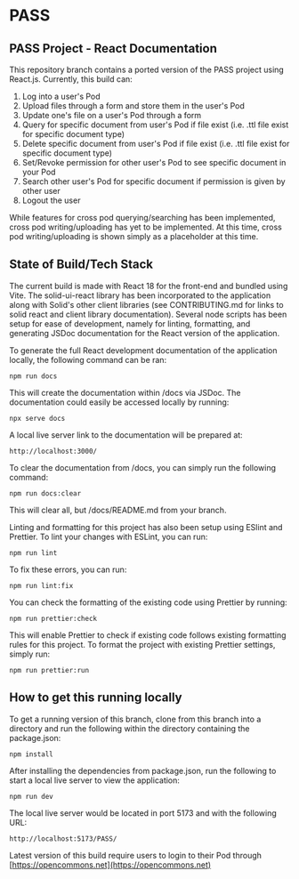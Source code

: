 # PASS

## PASS Project - React Documentation

This repository branch contains a ported version of the PASS project using React.js. Currently, this build can:

1. Log into a user's Pod
2. Upload files through a form and store them in the user's Pod
3. Update one's file on a user's Pod through a form
4. Query for specific document from user's Pod if file exist (i.e. .ttl file exist for specific document type)
5. Delete specific document from user's Pod if file exist (i.e. .ttl file exist for specific document type)
6. Set/Revoke permission for other user's Pod to see specific document in your Pod
7. Search other user's Pod for specific document if permission is given by other user
8. Logout the user

While features for cross pod querying/searching has been implemented, cross pod writing/uploading has yet to be implemented. At this time, cross pod writing/uploading is shown simply as a placeholder at this time.

## State of Build/Tech Stack

The current build is made with React 18 for the front-end and bundled using Vite. The solid-ui-react library has been incorporated to the application along with Solid's other client libraries (see CONTRIBUTING.md for links to solid react and client library documentation). Several node scripts has been setup for ease of development, namely for linting, formatting, and generating JSDoc documentation for the React version of the application.

To generate the full React development documentation of the application locally, the following command can be ran:

```shell
npm run docs
```

This will create the documentation within /docs via JSDoc. The documentation could easily be accessed locally by running:

```shell
npx serve docs
```

A local live server link to the documentation will be prepared at:

```shell
http://localhost:3000/
```

To clear the documentation from /docs, you can simply run the following command:

```shell
npm run docs:clear
```

This will clear all, but /docs/README.md from your branch.

Linting and formatting for this project has also been setup using ESlint and Prettier. To lint your changes with ESLint, you can run:

```shell
npm run lint
```

To fix these errors, you can run:

```shell
npm run lint:fix
```

You can check the formatting of the existing code using Prettier by running:

```shell
npm run prettier:check
```

This will enable Prettier to check if existing code follows existing formatting rules for this project. To format the project with existing Prettier settings, simply run:

```shell
npm run prettier:run
```

## How to get this running locally

To get a running version of this branch, clone from this branch into a directory and run the following within the directory containing the package.json:

```shell
npm install
```

After installing the dependencies from package.json, run the following to start a local live server to view the application:

```shell
npm run dev
```

The local live server would be located in port 5173 and with the following URL:

```shell
http://localhost:5173/PASS/
```

Latest version of this build require users to login to their Pod through [https://opencommons.net](https://opencommons.net)
